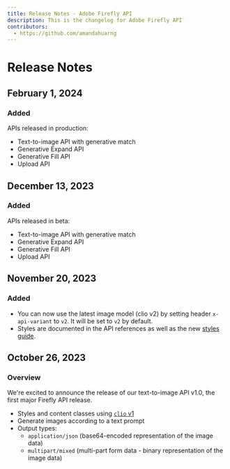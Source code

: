 ```yaml
---
title: Release Notes - Adobe Firefly API
description: This is the changelog for Adobe Firefly API
contributors:
  - https://github.com/amandahuarng
---
```

<!-- TODO: Update with latest prod details, elaborate on API descriptions -->
# Release Notes

## February 1, 2024

### Added

APIs released in production:

  * Text-to-image API with generative match
  * Generative Expand API
  * Generative Fill API
  * Upload API

## December 13, 2023

### Added

APIs released in beta:

  * Text-to-image API with generative match
  * Generative Expand API
  * Generative Fill API
  * Upload API

## November 20, 2023

### Added

* You can now use the latest image model (clio v2) by setting header `x-api-variant` to `v2`. It will be set to `v2` by default.
* Styles are documented in the API references as well as the new [styles guide](../guides/styles/index.md).
  
## October 26, 2023

### Overview

We're excited to announce the release of our text-to-image API v1.0, the first major Firefly API release.

* Styles and content classes using [`clio` v1](https://clio-assets.adobe.com/firefly/image-controls/v1/content.json)
* Generate images according to a text prompt
* Output types:
  * `application/json` (base64-encoded representation of the image data)
  * `multipart/mixed` (multi-part form data - binary representation of the image data)
